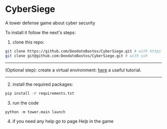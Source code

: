 # CyberSiege
A tower defense game about cyber security

To install it follow the next's steps:

1. clone this repo:

```bash
git clone https://github.com/DeodatoBastos/CyberSiege.git # with https or
git clone git@github.com:DeodatoBastos/CyberSiege.git # with ssh
```

----------
 (Optional step): create a virtual environment:
[here](https://k0nze.dev/posts/install-pyenv-venv-vscode/#linux-debianubuntu) a useful tutorial. 

----------


2. install the required packages:

```python
pip install -r requirements.txt
```

3. run the code
```python
python -m tower.main launch
```

4. if you need any help go to page *Help* in the game 

